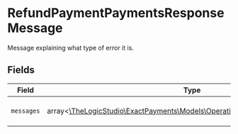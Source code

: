 # RefundPaymentPaymentsResponseMessage

Message explaining what type of error it is.


## Fields

| Field                                                                                                                            | Type                                                                                                                             | Required                                                                                                                         | Description                                                                                                                      | Example                                                                                                                          |
| -------------------------------------------------------------------------------------------------------------------------------- | -------------------------------------------------------------------------------------------------------------------------------- | -------------------------------------------------------------------------------------------------------------------------------- | -------------------------------------------------------------------------------------------------------------------------------- | -------------------------------------------------------------------------------------------------------------------------------- |
| `messages`                                                                                                                       | array<[\TheLogicStudio\ExactPayments\Models\Operations\RefundPaymentMessages](../../Models/Operations/RefundPaymentMessages.md)> | :heavy_minus_sign:                                                                                                               | N/A                                                                                                                              | Invalid Authorization Number                                                                                                     |